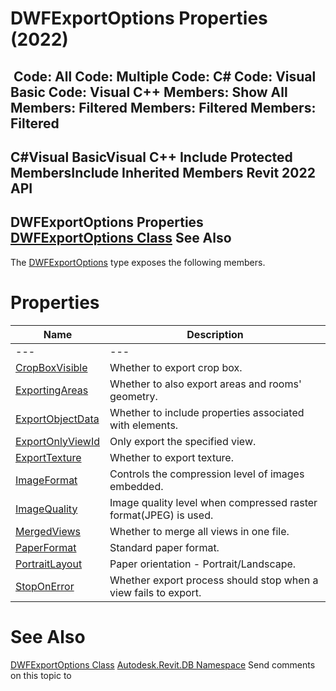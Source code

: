 # DWFExportOptions Properties (2022)

﻿
 Code: All Code: Multiple Code: C# Code: Visual Basic Code: Visual C++  Members: Show All Members: Filtered Members: Filtered Members: Filtered   
---  
C#Visual BasicVisual C++
Include Protected MembersInclude Inherited Members
Revit 2022 API  
---  
DWFExportOptions Properties  
[DWFExportOptions Class](e83b223d-b846-027e-8859-7ea5b89ea685.md "DWFExportOptions Class") See Also  
---  
The [DWFExportOptions](e83b223d-b846-027e-8859-7ea5b89ea685.md "DWFExportOptions Class") type exposes the following members.
# Properties
| Name | Description |
| --- | --- |
| --- | --- | --- |
| [CropBoxVisible](6b16d14b-d67b-b370-b14f-503c45a12977.md "CropBoxVisible Property") | Whether to export crop box. |
| [ExportingAreas](a521a539-c5d5-4923-7d11-da21606022f4.md "ExportingAreas Property") | Whether to also export areas and rooms' geometry. |
| [ExportObjectData](87b03ae6-a808-7180-30e6-b22fac2d5168.md "ExportObjectData Property") | Whether to include properties associated with elements. |
| [ExportOnlyViewId](a682bcfd-47a8-be6c-482f-ec7e5334172a.md "ExportOnlyViewId Property") | Only export the specified view. |
| [ExportTexture](ed6dac16-8a8f-96d8-3336-ec046cdfe14d.md "ExportTexture Property") | Whether to export texture. |
| [ImageFormat](74864de2-e566-0351-471e-09c8343cd906.md "ImageFormat Property") | Controls the compression level of images embedded. |
| [ImageQuality](f9fe693c-2353-25d5-aeae-4d8106e14840.md "ImageQuality Property") | Image quality level when compressed raster format(JPEG) is used. |
| [MergedViews](2f12fd72-3175-10cf-11ae-a1b41fb13f11.md "MergedViews Property") | Whether to merge all views in one file. |
| [PaperFormat](ecace4f5-36d9-51d4-3376-98d405d52a74.md "PaperFormat Property") | Standard paper format. |
| [PortraitLayout](599052ce-527a-7ac6-bff6-ff9327ddfec7.md "PortraitLayout Property") | Paper orientation - Portrait/Landscape. |
| [StopOnError](3b8b0e94-5765-aa0d-0dbe-6612ed9183f1.md "StopOnError Property") | Whether export process should stop when a view fails to export. |

# See Also
[DWFExportOptions Class](e83b223d-b846-027e-8859-7ea5b89ea685.md "DWFExportOptions Class")
[Autodesk.Revit.DB Namespace](87546ba7-461b-c646-cbb1-2cb8f5bff8b2.md "Autodesk.Revit.DB Namespace")
Send comments on this topic to 